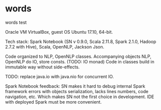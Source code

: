 # words

words test

Oracle VM VirtualBox, guest OS Ubuntu 17.10, 64-bit.

Tech stack: Spark Notebook (SN v 0.9.0, Scala 2.11.8, Spark 2.1.0, Hadoop 2.7.2 with Hive), Scala, OpenNLP, Jackson Json.

Code organized to NLP, OpenNLP classes.
Accompanying objects NLP, OpenNLP do IO, store consts. (TODO: IO monad)
Code in classes build in immutable way without side-effects.

TODO: replace java.io with java.nio for concurrent IO.

Spark Notebook feedback: SN makes it hard to debug internal Spark framework errors with objects serialization, lacks lines numbers, code navigation, etc. Which makes SN not the first choice in development. IDE with deployed Spark must be more convenient.
